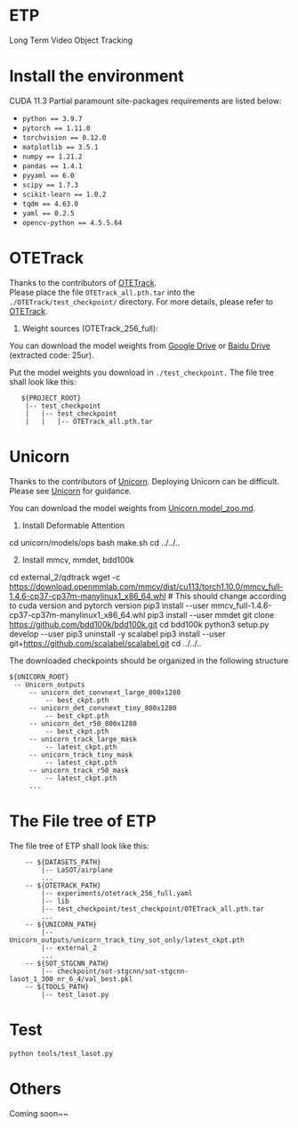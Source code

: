 # ETP
Long Term Video Object Tracking

#  Install the environment


CUDA 11.3
Partial paramount site-packages requirements are listed below:
- `python == 3.9.7` 
- `pytorch == 1.11.0`
- `torchvision == 0.12.0`
- `matplotlib == 3.5.1`
- `numpy == 1.21.2`
- `pandas == 1.4.1`
- `pyyaml == 6.0`
- `scipy == 1.7.3`
- `scikit-learn == 1.0.2`
- `tqdm == 4.63.0`
- `yaml == 0.2.5`
- `opencv-python == 4.5.5.64`

#  OTETrack 

Thanks to the contributors of [OTETrack](https://github.com/OrigamiSL/OTETrack).  
Please place the file `OTETrack_all.pth.tar` into the `./OTETrack/test_checkpoint/` directory.
For more details, please refer to [OTETrack](https://github.com/OrigamiSL/OTETrack).


1. Weight sources (OTETrack_256_full):

You can download the model weights from [Google Drive](https://drive.google.com/file/d/1-9CceF4HwsudLi9pt5ylDEhYtrgGDhsz/view?usp=sharing) or [Baidu Drive](https://pan.baidu.com/s/1lJz4RlgCE8XW7lV3sXbcBw?pwd=25ur) (extracted code: 25ur).

Put the model weights you download in `./test_checkpoint.` The file tree shall look like this:
```
   ${PROJECT_ROOT}
    |-- test_checkpoint
    |   |-- test_checkpoint
    |   |   |-- OTETrack_all.pth.tar
```




#  Unicorn

Thanks to the contributors of [Unicorn](https://github.com/MasterBin-IIAU/Unicorn). 
Deploying Unicorn can be difficult. Please see [Unicorn](https://github.com/MasterBin-IIAU/Unicorn) for guidance.

You can download the model weights from [Unicorn.model_zoo.md](https://github.com/MasterBin-IIAU/Unicorn/blob/master/assets/model_zoo.md).




1. Install Deformable Attention

cd unicorn/models/ops
bash make.sh
cd ../../..


2. Install mmcv, mmdet, bdd100k

cd external_2/qdtrack
wget -c https://download.openmmlab.com/mmcv/dist/cu113/torch1.10.0/mmcv_full-1.4.6-cp37-cp37m-manylinux1_x86_64.whl # This should change according to cuda version and pytorch version
pip3 install --user mmcv_full-1.4.6-cp37-cp37m-manylinux1_x86_64.whl
pip3 install --user mmdet
git clone https://github.com/bdd100k/bdd100k.git
cd bdd100k
python3 setup.py develop --user
pip3 uninstall -y scalabel
pip3 install --user git+https://github.com/scalabel/scalabel.git
cd ../../..

The downloaded checkpoints should be organized in the following structure
```
${UNICORN_ROOT}
 -- Unicorn_outputs
     -- unicorn_det_convnext_large_800x1280
         -- best_ckpt.pth
     -- unicorn_det_convnext_tiny_800x1280
         -- best_ckpt.pth
     -- unicorn_det_r50_800x1280
         -- best_ckpt.pth
     -- unicorn_track_large_mask
         -- latest_ckpt.pth
     -- unicorn_track_tiny_mask
         -- latest_ckpt.pth
     -- unicorn_track_r50_mask
         -- latest_ckpt.pth
     ...
```



#  The File tree of ETP
The file tree of ETP shall look like this:
```
    -- ${DATASETS_PATH}
        |-- LaSOT/airplane
        ...
    -- ${OTETRACK_PATH}
        |-- experiments/otetrack_256_full.yaml
        |-- lib
        |-- test_checkpoint/test_checkpoint/OTETrack_all.pth.tar
        ...
    -- ${UNICORN_PATH}
        |-- Unicorn_outputs/unicorn_track_tiny_sot_only/latest_ckpt.pth
        |-- external_2
        ...
    -- ${SOT_STGCNN_PATH}
        |-- checkpoint/sot-stgcnn/sot-stgcnn-lasot_1_300_nr_6_4/val_best.pkl
    -- ${TOOLS_PATH}
        |-- test_lasot.py
```




#  Test
```
python tools/test_lasot.py
```

# Others 

Coming soon~~